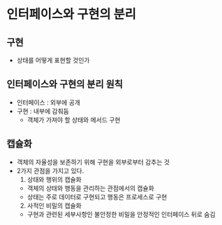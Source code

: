# 인터페이스와 구현의 분리

## 구현
- 상태를 어떻게 표현할 것인가

## 인터페이스와 구현의 분리 원칙
- 인터페이스 : 외부에 공개
- 구현 : 내부에 감춰둠
  - 객체가 가져야 할 상태와 메서드 구현
 
## 캡슐화
- 객체의 자율성을 보존하기 위해 구현을 외부로부터 감추는 것
- 2가지 관점을 가지고 있다.
  1. 상태와 행위의 캡슐화
    - 객체의 상태와 행동을 관리하는 관점에서의 캡슐화
    - 상태는 주로 데이터로 구현되고 행동은 프로세스로 구현
  2. 사적인 비밀의 캡슐화
    - 구현과 관련된 세부사항인 불안정한 비밀을 안정적인 인터페이스 뒤로 숨김
